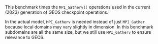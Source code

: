 This benchmark times the `MPI_Gatherv()` operations used in the
current (2023) generation of GEOS checkpoint operations. 

In the actual model, `MPI_Gatherv` is needed instead of just
`MPI_Gather` because local domains may vary slightly in dimension.  In
this benchmark subdomains are all the same size, but we still use
`MPI_Gatherv` to ensure relevance to GEOS.


